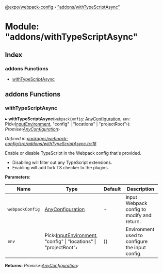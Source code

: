 [@expo/webpack-config](../README.md) › ["addons/withTypeScriptAsync"](_addons_withtypescriptasync_.md)

# Module: "addons/withTypeScriptAsync"

## Index

### addons Functions

* [withTypeScriptAsync](_addons_withtypescriptasync_.md#withtypescriptasync)

## addons Functions

###  withTypeScriptAsync

▸ **withTypeScriptAsync**(`webpackConfig`: [AnyConfiguration](_types_.md#anyconfiguration), `env`: Pick‹[InputEnvironment](_types_.md#inputenvironment), "config" | "locations" | "projectRoot"›): *Promise‹[AnyConfiguration](_types_.md#anyconfiguration)›*

*Defined in [packages/webpack-config/src/addons/withTypeScriptAsync.ts:18](https://github.com/expo/expo-cli/blob/bafc13a2/packages/webpack-config/src/addons/withTypeScriptAsync.ts#L18)*

Enable or disable TypeScript in the Webpack config that's provided.
- Disabling will filter out any TypeScript extensions.
- Enabling will add fork TS checker to the plugins.

**Parameters:**

Name | Type | Default | Description |
------ | ------ | ------ | ------ |
`webpackConfig` | [AnyConfiguration](_types_.md#anyconfiguration) | - | input Webpack config to modify and return. |
`env` | Pick‹[InputEnvironment](_types_.md#inputenvironment), "config" &#124; "locations" &#124; "projectRoot"› | {} | Environment used to configure the input config. |

**Returns:** *Promise‹[AnyConfiguration](_types_.md#anyconfiguration)›*
